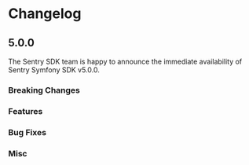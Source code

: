 # Changelog

## 5.0.0

The Sentry SDK team is happy to announce the immediate availability of Sentry Symfony SDK v5.0.0.

### Breaking Changes

### Features

### Bug Fixes

### Misc
